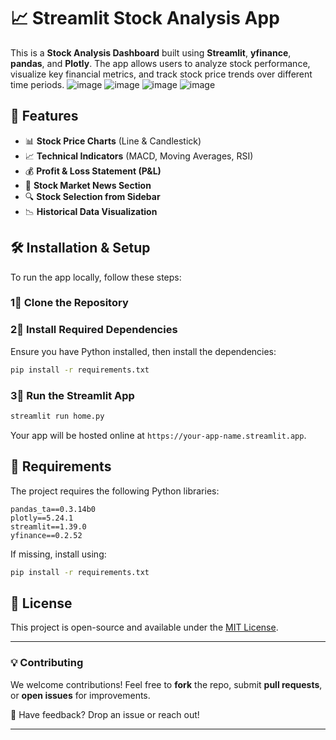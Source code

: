 # 📈 Streamlit Stock Analysis App

This is a **Stock Analysis Dashboard** built using **Streamlit**, **yfinance**, **pandas**, and **Plotly**. The app allows users to analyze stock performance, visualize key financial metrics, and track stock price trends over different time periods.
![image](https://github.com/user-attachments/assets/61df4557-9b81-41be-b537-276ae2998f39)
![image](https://github.com/user-attachments/assets/78ea66b8-55d4-42a8-aac6-7f9b5002a93f)
![image](https://github.com/user-attachments/assets/2034c89e-38b5-4362-b633-5b4c7334d537)
![image](https://github.com/user-attachments/assets/9b5e4dd1-cd7c-4914-9632-283c3ed4e981)


## 🚀 Features
- 📊 **Stock Price Charts** (Line & Candlestick)
- 📈 **Technical Indicators** (MACD, Moving Averages, RSI)
- 💰 **Profit & Loss Statement (P&L)**
- 📰 **Stock Market News Section**
- 🔍 **Stock Selection from Sidebar**
- 📉 **Historical Data Visualization**

## 🛠 Installation & Setup

To run the app locally, follow these steps:

### **1⃣ Clone the Repository**


### **2⃣ Install Required Dependencies**
Ensure you have Python installed, then install the dependencies:
```bash
pip install -r requirements.txt
```

### **3⃣ Run the Streamlit App**
```bash
streamlit run home.py
```



Your app will be hosted online at `https://your-app-name.streamlit.app`.

## 📄 Requirements
The project requires the following Python libraries:
```
pandas_ta==0.3.14b0
plotly==5.24.1
streamlit==1.39.0
yfinance==0.2.52

```
If missing, install using:
```bash
pip install -r requirements.txt
```

## 🐜 License
This project is open-source and available under the [MIT License](LICENSE).

---

### 💡 Contributing
We welcome contributions! Feel free to **fork** the repo, submit **pull requests**, or **open issues** for improvements.

📩 Have feedback? Drop an issue or reach out!

---

